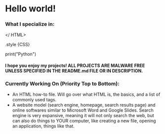 # Hello world!
### What I specialize in:

</ HTML>

.style {CSS}

print("Python")


#### I hope you enjoy my projects! ALL PROJECTS ARE MALWARE FREE UNLESS SPECIFIED IN THE README.md FILE OR IN DESCRIPTION.

### Currently Working On (Priority Top to Bottom):

 - An HTML how-to file. Will go over what HTML is, the basics, and a list of commonly used tags.
 - A website model (search engine, homepage, search results page) and online softwares similar to Microsoft Word and Google Slides. Search engine is very expansive, meaning it will not only search the web, but can also do things to YOUR computer, like creating a new file, opening an application, things like that.
